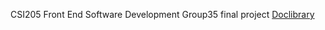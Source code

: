 CSI205 Front End Software Development Group35 final project  <a href='https://metheekes.github.io/_DocLibrary'>Doclibrary</a>